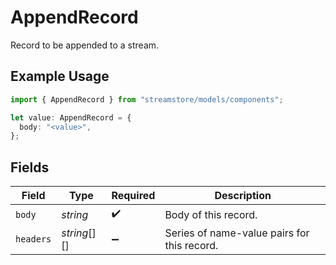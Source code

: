 # AppendRecord

Record to be appended to a stream.

## Example Usage

```typescript
import { AppendRecord } from "streamstore/models/components";

let value: AppendRecord = {
  body: "<value>",
};
```

## Fields

| Field                                       | Type                                        | Required                                    | Description                                 |
| ------------------------------------------- | ------------------------------------------- | ------------------------------------------- | ------------------------------------------- |
| `body`                                      | *string*                                    | :heavy_check_mark:                          | Body of this record.                        |
| `headers`                                   | *string*[][]                                | :heavy_minus_sign:                          | Series of name-value pairs for this record. |